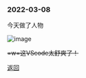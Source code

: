 ### 2022-03-08 ###

今天做了人物

![image](https://user-images.githubusercontent.com/21138241/157225845-1c4cb06a-957f-470f-9799-6cd864122af7.png)







~~=w=这VScode太舒爽了！~~




[返回](./)











